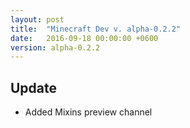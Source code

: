 ```yaml
---
layout: post
title:  "Minecraft Dev v. alpha-0.2.2"
date:   2016-09-18 00:00:00 +0600
version: alpha-0.2.2
---
```

## Update

* Added Mixins preview channel
